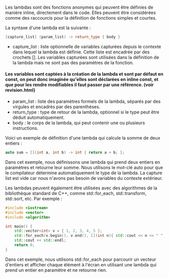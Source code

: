Les lambdas sont des fonctions anonymes qui peuvent être définies de manière inline, directement dans le code. Elles peuvent être considérées comme des raccourcis pour la définition de fonctions simples et courtes.

La syntaxe d'une lambda est la suivante :

```cpp
[capture_list] (param_list) -> return_type { body }
```

- capture_list : liste optionnelle de variables capturées depuis le contexte dans lequel la lambda est définie. Cette liste est encadrée par des crochets []. Les variables capturées sont utilisées dans la définition de la lambda mais ne sont pas des paramètres de la fonction. 

#### Les variables sont captées à la création de la lambda et sont par défaut en const, on peut donc imaginée qu'elles sont déclarées en inline const, et que pour les rendre modifiables il faut passer par une référence. (voir revision.html)

- param_list : liste des paramètres formels de la lambda, séparés par des virgules et encadrés par des parenthèses.
- return_type : type de retour de la lambda, optionnel si le type peut être déduit automatiquement.
- body : le corps de la lambda, qui peut contenir une ou plusieurs instructions.

Voici un exemple de définition d'une lambda qui calcule la somme de deux entiers :

```cpp
auto sum = [](int a, int b) -> int { return a + b; };
```

Dans cet exemple, nous définissons une lambda qui prend deux entiers en paramètres et retourne leur somme. Nous utilisons le mot-clé auto pour que le compilateur détermine automatiquement le type de la lambda. La capture list est vide car nous n'avons pas besoin de variables du contexte extérieur.

Les lambdas peuvent également être utilisées avec des algorithmes de la bibliothèque standard de C++, comme std::for_each, std::transform, std::sort, etc. Par exemple :

```cpp
#include <iostream>
#include <vector>
#include <algorithm>

int main() {
    std::vector<int> v = { 1, 2, 3, 4, 5 };
    std::for_each(v.begin(), v.end(), [](int n){ std::cout << n << " "; });
    std::cout << std::endl;
    return 0;
}
```

Dans cet exemple, nous utilisons std::for_each pour parcourir un vecteur d'entiers et afficher chaque élément à l'écran en utilisant une lambda qui prend un entier en paramètre et ne retourne rien.

